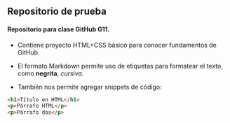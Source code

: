 ## Repositorio de prueba

#### Repositorio para clase GitHub G11.

- Contiene proyecto HTML+CSS básico para conocer fundamentos de GitHub.

- El formato Markdown permite uso de etiquetas para formatear el texto, como **negrita**, *cursiva*.

- También nos permite agregar snippets de código:

~~~html
<h1>Título en HTML</h1>
<p>Párrafo HTML</p>
<p>Párrafo dos</p>
~~~
